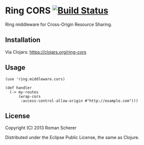 # Ring CORS [![Build Status](https://travis-ci.org/r0man/ring-cors.png)](https://travis-ci.org/r0man/ring-cors)

Ring middleware for Cross-Origin Resource Sharing.

## Installation

Via Clojars: https://clojars.org/ring-cors

## Usage

    (use 'ring.middleware.cors)

    (def handler
      (-> my-routes
          (wrap-cors
           :access-control-allow-origin #"http://example.com")))

## License

Copyright (C) 2013 Roman Scherer

Distributed under the Eclipse Public License, the same as Clojure.
